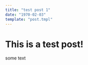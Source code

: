 ```yaml
---
title: "test post 1"
date: "1970-02-03"
template: "post.tmpl"
---
```


# This is a test post!

some text
